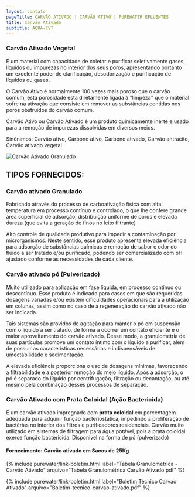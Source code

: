 ```yaml
---
layout: contato
pageTitle: CARVÃO ATIVADO | CARVÃO ATIVO | PUREWATER EFLUENTES
title: Carvão Ativado
subtitle: AQUA-CVT
---
```


### **Carvão Ativado Vegetal**

É um material com capacidade de coletar e purificar seletivamente gases, líquidos ou impurezas no interior dos seus poros, apresentando portanto um excelente poder de clarificação, desodorização e purificação de líquidos ou gases.

O Carvão Ativo é normalmente 100 vezes mais poroso que o carvão comum, esta porosidade esta diretamente ligada à "limpeza" que o material sofre na ativação que consiste em remover as substâncias contidas nos poros obstruídos do carvão comum. 

Carvão Ativo ou Carvão Ativado é um produto quimicamente inerte e usado para a remoção de impurezas dissolvidas em diversos meios.

Sinônimos: Carvão ativo, Carbono ativo, Carbono ativado, Carvão antracito, Carvão ativado vegetal

<img class="img-responsive pull-right" style="max-width: 40%;" src="../../website/images/Carvão ativado granulado.jpg" alt="Carvão Ativado Granulado">

>
## TIPOS FORNECIDOS:
>


### **Carvão ativado Granulado** 
Fabricado através do processo de carboativação física com alta temperatura em processo contínuo e controlado, o que lhe confere grande área superficial de adsorção, distribuição uniforme de poros e elevada dureza (que evita a geração de finos no leito filtrante)

Alto controle de qualidade produtivo para impedir a contaminação por microrganismos. Neste sentido, esse produto apresenta elevada eficiência para adsorção de substâncias químicas e remoção de sabor e odor do fluido a ser tratado e/ou purificado, podendo ser comercializado com pH ajustado conforme as necessidades de cada cliente.

### **Carvão ativado pó (Pulverizado)** 
Muito utilizado para aplicação em fase líquida, em processo contínuo ou descontínuo. Esse produto é indicado para casos em que são requeridas dosagens variadas e/ou existem dificuldades operacionais para a utilização em colunas, assim como no caso de a regeneração do carvão ativado não ser indicada.

Tais sistemas são providos de agitação para manter o pó em suspensão com o líquido a ser tratado, de forma a ocorrer um contato eficiente e o maior aproveitamento do carvão ativado. Desse modo, a granulometria de suas partículas promove um contato íntimo com o líquido a purificar, além de possuir as características necessárias e indispensáveis de umectabilidade e sedimentação.

A elevada eficiência proporciona o uso de dosagens mínimas, favorecendo a filtrabilidade e a posterior remoção do meio líquido. Após a adsorção, o pó é separado do líquido por centrifugação, filtração ou decantação, ou até mesmo pela combinação desses processos de separação.

### **Carvão Ativado com Prata Coloidal (Ação Bactericida)**
É um carvão ativado impregnado com **prata coloidal** em porcentagem adequada para adquirir função bacteriostática, impedindo a proliferação de bactérias no interior dos filtros e purificadores residenciais.
Carvão muito utilizado em sistemas de filtragem para água potável, pois a prata coloidal exerce função bactericida.
Disponivel na forma de pó (pulverizado)
>
#### Fornecimento: Carvão ativado em Sacos de 25Kg

>
{% include purewater/link-boletim.html 
   label="Tabela Granulométrica - Carvão Ativado" 
   arquivo="Tabela Granulométrica Carvão Ativado.pdf" %}
>
>
{% include purewater/link-boletim.html 
   label="Boletim Técnico Carvao Ativado" 
   arquivo="Boletim-tecnico-carvao-ativado.pdf" %}
>
